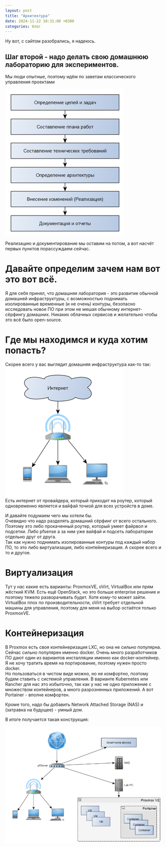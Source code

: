 ```yaml
---
layout: post
title: "Архитектура"
date: 2024-11-22 10:31:00 +0300
categories: блог
---
```

Ну вот, с сайтом разобрались, я надеюсь.  

## Шаг второй - надо делать свою домашнюю лабораторию для экспериментов.  
Мы люди опытные, поэтому идём по заветам классического управления проектами

![2024-11-22-1.png](/img/2024-11-22-1.png)

Реализацию и документирование мы оставим на потом, а вот насчёт первых пунктов порассуждаем сейчас.

# Давайте определим зачем нам вот это вот всё.  
Я для себя принял, что домашняя лаборатория - это развитие обычной домашней инфраструктуры, с возможностью поднимать изолированные временные (и не очень) контуры, безопасно исследовать новое ПО при этом не мешая обычному интернет-сёрфингу домашних. Никаких облачных сервисов и желательно чтобы это всё было open-source.

# Где мы находимся и куда хотим попасть?  
Скорее всего у вас выглядит домашняя инфраструктура как-то так:  
![2024-11-22-2](/img/2024-11-22-2.png)  
Есть интернет от провайдера, который приходит на роутер, который одновременно является и вайфай точкой для всех устройств в доме.

И давайте подумаем чего мы хотели бы.  
Очевидно что надо разделять домашний сёрфинг от всего остального.  Поэтому это либо прокаченный роутер, который умеет файрвол и подсетки. Либо pfsense а за ним уже вайфай и подсеть лаборатории отдельно друг от друга.  
Так как нужно поднимать изолированные контуры под каждый набор ПО, то это либо виртуализация, либо контейнеризация. А скорее всего и то и другое.

# Виртуализация  
Тут у нас какие есть варианты: ProxmoxVE, oVirt, VirtualBox или прям жёсткий KVM. Есть ещё OpenStack, но это больше enterprise решение и поэтому тяжело разворачивать будет. Хотя кому-то может зайти.
VirtualBox плох по производительности, oVirt требует отдельной машины для управления, поэтому для меня на выбор остаётся только ProxmoxVE.

# Контейнеризация  
В Proxmox есть своя контейнеризация LXC, но она не сильно популярна. Сейчас сильно популярен именно docker. Очень много разработчиков ПО дают один из вариантов инсталляции именно как docker-контейнер. Я не хочу тратить время на портирование, поэтому нужен просто docker.  
Но пользоваться в чистом виде можно, но не комфортно, поэтому будем ставить с системой управления. В варианте Kubernetes или Rancher для нас это избыточно, так как у нас не одно приложение с множеством контейнеров, а много разрозненных приложений. А вот Portainer - вполне комфортен.

Кроме того, надо бы добавить Network Attached Storage (NAS) и (затравка на будущее) - умный дом.

В итоге получается такая конструкция:  

![2024-11-22-3](/img/2024-11-22-3.png)